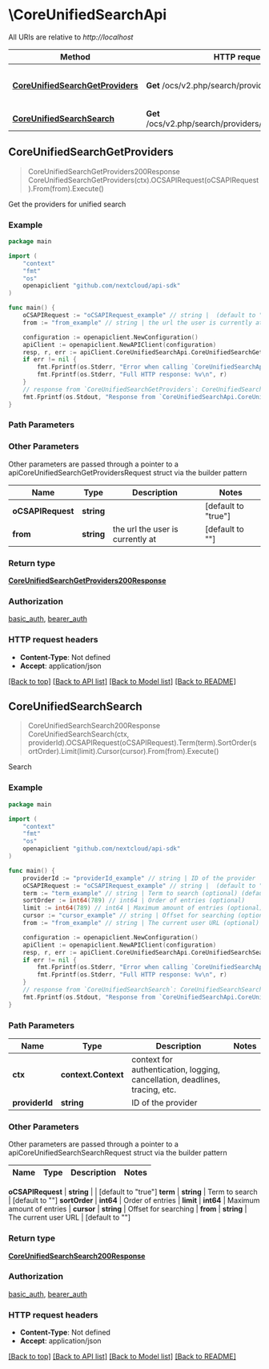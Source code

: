 # \CoreUnifiedSearchApi

All URIs are relative to *http://localhost*

Method | HTTP request | Description
------------- | ------------- | -------------
[**CoreUnifiedSearchGetProviders**](CoreUnifiedSearchApi.md#CoreUnifiedSearchGetProviders) | **Get** /ocs/v2.php/search/providers | Get the providers for unified search
[**CoreUnifiedSearchSearch**](CoreUnifiedSearchApi.md#CoreUnifiedSearchSearch) | **Get** /ocs/v2.php/search/providers/{providerId}/search | Search



## CoreUnifiedSearchGetProviders

> CoreUnifiedSearchGetProviders200Response CoreUnifiedSearchGetProviders(ctx).OCSAPIRequest(oCSAPIRequest).From(from).Execute()

Get the providers for unified search

### Example

```go
package main

import (
    "context"
    "fmt"
    "os"
    openapiclient "github.com/nextcloud/api-sdk"
)

func main() {
    oCSAPIRequest := "oCSAPIRequest_example" // string |  (default to "true")
    from := "from_example" // string | the url the user is currently at (optional) (default to "")

    configuration := openapiclient.NewConfiguration()
    apiClient := openapiclient.NewAPIClient(configuration)
    resp, r, err := apiClient.CoreUnifiedSearchApi.CoreUnifiedSearchGetProviders(context.Background()).OCSAPIRequest(oCSAPIRequest).From(from).Execute()
    if err != nil {
        fmt.Fprintf(os.Stderr, "Error when calling `CoreUnifiedSearchApi.CoreUnifiedSearchGetProviders``: %v\n", err)
        fmt.Fprintf(os.Stderr, "Full HTTP response: %v\n", r)
    }
    // response from `CoreUnifiedSearchGetProviders`: CoreUnifiedSearchGetProviders200Response
    fmt.Fprintf(os.Stdout, "Response from `CoreUnifiedSearchApi.CoreUnifiedSearchGetProviders`: %v\n", resp)
}
```

### Path Parameters



### Other Parameters

Other parameters are passed through a pointer to a apiCoreUnifiedSearchGetProvidersRequest struct via the builder pattern


Name | Type | Description  | Notes
------------- | ------------- | ------------- | -------------
 **oCSAPIRequest** | **string** |  | [default to &quot;true&quot;]
 **from** | **string** | the url the user is currently at | [default to &quot;&quot;]

### Return type

[**CoreUnifiedSearchGetProviders200Response**](CoreUnifiedSearchGetProviders200Response.md)

### Authorization

[basic_auth](../README.md#basic_auth), [bearer_auth](../README.md#bearer_auth)

### HTTP request headers

- **Content-Type**: Not defined
- **Accept**: application/json

[[Back to top]](#) [[Back to API list]](../README.md#documentation-for-api-endpoints)
[[Back to Model list]](../README.md#documentation-for-models)
[[Back to README]](../README.md)


## CoreUnifiedSearchSearch

> CoreUnifiedSearchSearch200Response CoreUnifiedSearchSearch(ctx, providerId).OCSAPIRequest(oCSAPIRequest).Term(term).SortOrder(sortOrder).Limit(limit).Cursor(cursor).From(from).Execute()

Search

### Example

```go
package main

import (
    "context"
    "fmt"
    "os"
    openapiclient "github.com/nextcloud/api-sdk"
)

func main() {
    providerId := "providerId_example" // string | ID of the provider
    oCSAPIRequest := "oCSAPIRequest_example" // string |  (default to "true")
    term := "term_example" // string | Term to search (optional) (default to "")
    sortOrder := int64(789) // int64 | Order of entries (optional)
    limit := int64(789) // int64 | Maximum amount of entries (optional)
    cursor := "cursor_example" // string | Offset for searching (optional)
    from := "from_example" // string | The current user URL (optional) (default to "")

    configuration := openapiclient.NewConfiguration()
    apiClient := openapiclient.NewAPIClient(configuration)
    resp, r, err := apiClient.CoreUnifiedSearchApi.CoreUnifiedSearchSearch(context.Background(), providerId).OCSAPIRequest(oCSAPIRequest).Term(term).SortOrder(sortOrder).Limit(limit).Cursor(cursor).From(from).Execute()
    if err != nil {
        fmt.Fprintf(os.Stderr, "Error when calling `CoreUnifiedSearchApi.CoreUnifiedSearchSearch``: %v\n", err)
        fmt.Fprintf(os.Stderr, "Full HTTP response: %v\n", r)
    }
    // response from `CoreUnifiedSearchSearch`: CoreUnifiedSearchSearch200Response
    fmt.Fprintf(os.Stdout, "Response from `CoreUnifiedSearchApi.CoreUnifiedSearchSearch`: %v\n", resp)
}
```

### Path Parameters


Name | Type | Description  | Notes
------------- | ------------- | ------------- | -------------
**ctx** | **context.Context** | context for authentication, logging, cancellation, deadlines, tracing, etc.
**providerId** | **string** | ID of the provider | 

### Other Parameters

Other parameters are passed through a pointer to a apiCoreUnifiedSearchSearchRequest struct via the builder pattern


Name | Type | Description  | Notes
------------- | ------------- | ------------- | -------------

 **oCSAPIRequest** | **string** |  | [default to &quot;true&quot;]
 **term** | **string** | Term to search | [default to &quot;&quot;]
 **sortOrder** | **int64** | Order of entries | 
 **limit** | **int64** | Maximum amount of entries | 
 **cursor** | **string** | Offset for searching | 
 **from** | **string** | The current user URL | [default to &quot;&quot;]

### Return type

[**CoreUnifiedSearchSearch200Response**](CoreUnifiedSearchSearch200Response.md)

### Authorization

[basic_auth](../README.md#basic_auth), [bearer_auth](../README.md#bearer_auth)

### HTTP request headers

- **Content-Type**: Not defined
- **Accept**: application/json

[[Back to top]](#) [[Back to API list]](../README.md#documentation-for-api-endpoints)
[[Back to Model list]](../README.md#documentation-for-models)
[[Back to README]](../README.md)

